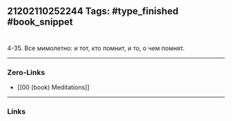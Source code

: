 21202110252244
Tags: #type_finished #book_snippet 
---
# 

 4-35. Все мимолетно: и тот, кто помнит, и то, о чем помнят. 

---
### Zero-Links
 - [[00 (book) Meditations]]
---
### Links
